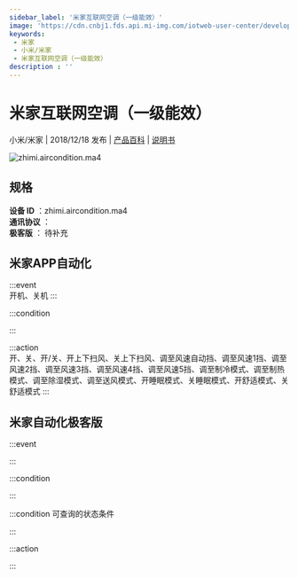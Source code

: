 ```yaml
---
sidebar_label: '米家互联网空调（一级能效）'
image: 'https://cdn.cnbj1.fds.api.mi-img.com/iotweb-user-center/developer_1679070103610h0j5Z17Z.png?GalaxyAccessKeyId=AKVGLQWBOVIRQ3XLEW&Expires=9223372036854775807&Signature=AOWSsRzFeazW1ozsuHlbdvkwkN4='
keywords: 
 - 米家
 - 小米/米家
 - 米家互联网空调（一级能效）
description : ''
---
```

# 米家互联网空调（一级能效）

小米/米家 | 2018/12/18 发布 | [产品百科](https://home.mi.com/webapp/content/baike/product/index.html?model=zhimi.aircondition.ma4/) | [说明书](https://home.mi.com/views/introduction.html?model=zhimi.aircondition.ma4&region=cn)

![zhimi.aircondition.ma4](https://cdn.cnbj1.fds.api.mi-img.com/iotweb-user-center/developer_1679070103610h0j5Z17Z.png?GalaxyAccessKeyId=AKVGLQWBOVIRQ3XLEW&Expires=9223372036854775807&Signature=AOWSsRzFeazW1ozsuHlbdvkwkN4=)

## 规格  
> 
**设备 ID** ：zhimi.aircondition.ma4  
**通讯协议** ：  
**极客版**  ： 待补充 


## 米家APP自动化  

:::event  
开机、关机
:::

:::condition  

:::

:::action   
开、关、开/关、开上下扫风、关上下扫风、调至风速自动挡、调至风速1挡、调至风速2挡、调至风速3挡、调至风速4挡、调至风速5挡、调至制冷模式、调至制热模式、调至除湿模式、调至送风模式、开睡眠模式、关睡眠模式、开舒适模式、关舒适模式
:::

## 米家自动化极客版  

:::event  

:::

:::condition  

:::

:::condition 可查询的状态条件  

:::

:::action  

:::

        
